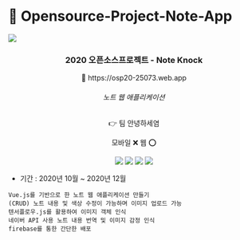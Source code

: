 # 🐥 Opensource-Project-Note-App
![](https://github.com/dua9920/Open-Source-Note-App/blob/main/%EC%BB%B4%ED%8F%AC%EB%84%8C%ED%8A%B8%ED%99%94%EC%A4%91/src/assets/noteKnock.png)

<div align='center'>
<h3><b>2020 오픈소스프로젝트 - Note Knock</b></h3>
🚩 https://osp20-25073.web.app
<h6>노트 웹 애플리케이션</h6>
<p>👉 팀 안녕하세염</p>
  
   모바일 ❌ 웹 ⭕
  
<img src="https://img.shields.io/badge/Vue.js-4FC08D?style=flat-square&logo=Vue.js&logoColor=white"/></a>
<img src="https://img.shields.io/badge/HTML-E34F26?style=flat-square&logo=HTML5&logoColor=white"/></a>
<img src="https://img.shields.io/badge/SCSS-CC6699?style=flat-square&logo=SASS&logoColor=white"/></a>
<img src="https://img.shields.io/badge/Node.js-339933?style=flat-square&logo=Node.js&logoColor=white"/></a>

</div>

- 기간 : 2020년 10월 ~ 2020년 12월
```
Vue.js를 기반으로 한 노트 웹 애플리케이션 만들기
(CRUD) 노트 내용 및 색상 수정이 가능하며 이미지 업로드 가능
텐서플로우.js를 활용하여 이미지 객체 인식
네이버 API 사용 노트 내용 번역 및 이미지 감정 인식
firebase를 통한 간단한 배포
```

